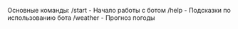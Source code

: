 Основные команды:
/start - Начало работы с ботом
/help - Подсказки по использованию бота
/weather - Прогноз погоды